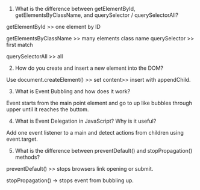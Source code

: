 1. What is the difference between getElementById, getElementsByClassName, and querySelector / querySelectorAll?

getElementById >> one element by ID

getElementsByClassName >> many elements class name 
querySelector >> first match

querySelectorAll >> all 

2. How do you create and insert a new element into the DOM?

Use document.createElement() >> set content>>  insert with appendChild.

3. What is Event Bubbling and how does it work?

Event starts from the main point element and go to up like bubbles through upper until it reaches the buttom.

4. What is Event Delegation in JavaScript? Why is it useful?

Add one event listener to a main and detect actions from children using event.target.


5. What is the difference between preventDefault() and stopPropagation() methods?

preventDefault() >> stops browsers  link opening or submit.

stopPropagation() → stops event from bubbling up.